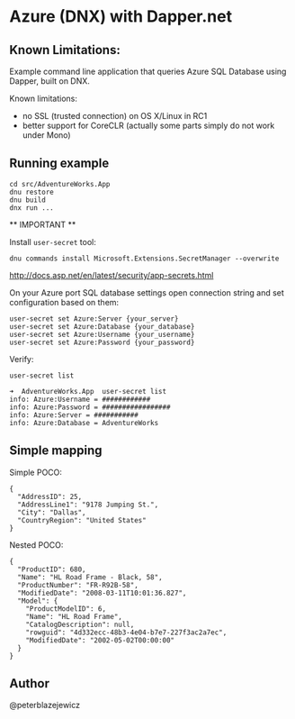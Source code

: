# Azure (DNX) with Dapper.net

## Known Limitations:

Example command line application that queries Azure SQL Database using Dapper, built on DNX.

Known limitations:

- no SSL (trusted connection) on OS X/Linux in RC1
- better support for CoreCLR (actually some parts simply do not work under Mono)

## Running example

```
cd src/AdventureWorks.App
dnu restore
dnu build
dnx run ...
```

** IMPORTANT **

Install `user-secret` tool:

```
dnu commands install Microsoft.Extensions.SecretManager --overwrite
```

http://docs.asp.net/en/latest/security/app-secrets.html

On your Azure port SQL database settings open connection string and set configuration based on them:

```
user-secret set Azure:Server {your_server}
user-secret set Azure:Database {your_database}
user-secret set Azure:Username {your_username}
user-secret set Azure:Password {your_password}
```

Verify:
```
user-secret list

➜  AdventureWorks.App  user-secret list
info: Azure:Username = ############
info: Azure:Password = #################
info: Azure:Server = ###########
info: Azure:Database = AdventureWorks
```

## Simple mapping

Simple POCO:
```
{
  "AddressID": 25,
  "AddressLine1": "9178 Jumping St.",
  "City": "Dallas",
  "CountryRegion": "United States"
}
```

Nested POCO:

```
{
  "ProductID": 680,
  "Name": "HL Road Frame - Black, 58",
  "ProductNumber": "FR-R92B-58",
  "ModifiedDate": "2008-03-11T10:01:36.827",
  "Model": {
    "ProductModelID": 6,
    "Name": "HL Road Frame",
    "CatalogDescription": null,
    "rowguid": "4d332ecc-48b3-4e04-b7e7-227f3ac2a7ec",
    "ModifiedDate": "2002-05-02T00:00:00"
  }
}
```

## Author

@peterblazejewicz
